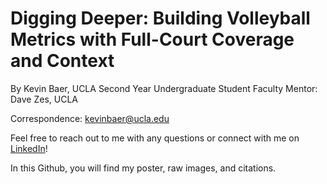 # Digging Deeper: Building Volleyball Metrics with Full-Court Coverage and Context

By Kevin Baer, UCLA Second Year Undergraduate Student
Faculty Mentor: Dave Zes, UCLA

Correspondence: [kevinbaer@ucla.edu](kevinbaer@ucla.edu)

Feel free to reach out to me with any questions or connect with me on [LinkedIn](http://linkedin.com/in/KevinMBaer)!

In this Github, you will find my poster, raw images, and citations.
